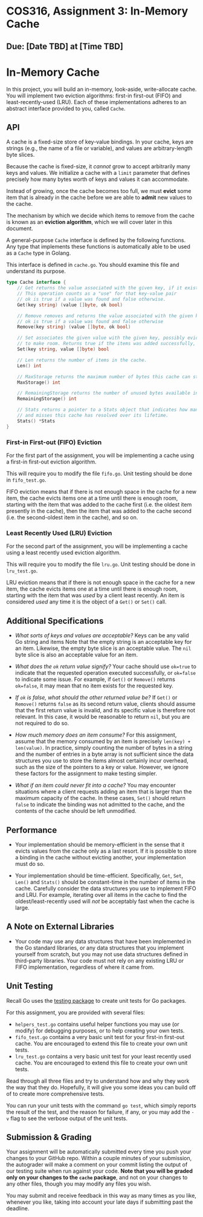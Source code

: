 # COS316, Assignment 3: In-Memory Cache

## Due: [Date TBD] at [Time TBD]

# In-Memory Cache

In this project, you will build an in-memory, look-aside, write-allocate cache.
You will implement two eviction algorithms: first-in first-out (FIFO) and
least-recently-used (LRU). Each of these implementations adheres to an abstract
interface provided to you, called `Cache`.

## API

A cache is a fixed-size store of key-value bindings. In your cache, keys are
strings (e.g., the name of a file or variable), and values are arbitrary-length
byte slices.

Because the cache is fixed-size, it *cannot* grow to accept arbitrarily many
keys and values. We initialize a cache with a `limit` parameter that defines
precisely how many bytes worth of keys and values it can accommodate.

Instead of growing, once the cache becomes too full, we must **evict**
some item that is already in the cache before we are able to **admit** new
values to the cache.

The mechanism by which we decide which items to remove from the cache is
known as an **eviction algorithm**, which we will cover later in this document.

A general-purpose `Cache` interface is defined by the following functions.
Any type that implements these functions is automatically able to be used as
a `Cache` type in Golang.

This interface is defined in `cache.go`. You should examine this file and
understand its purpose.

```go
type Cache interface {
	// Get returns the value associated with the given key, if it exists.
	// This operation counts as a "use" for that key-value pair
	// ok is true if a value was found and false otherwise.
	Get(key string) (value []byte, ok bool)

	// Remove removes and returns the value associated with the given key, if it exists.
	// ok is true if a value was found and false otherwise
	Remove(key string) (value []byte, ok bool)

	// Set associates the given value with the given key, possibly evicting values
	// to make room. Returns true if the items was added successfully, else false.
	Set(key string, value []byte) bool

	// Len returns the number of items in the cache.
	Len() int

	// MaxStorage returns the maximum number of bytes this cache can store
	MaxStorage() int

	// RemainingStorage returns the number of unused bytes available in this cache
	RemainingStorage() int

	// Stats returns a pointer to a Stats object that indicates how many hits
	// and misses this cache has resolved over its lifetime.
	Stats() *Stats
}
```

### First-in First-out (FIFO) Eviction

For the first part of the assignment, you will be implementing a cache using a
first-in first-out eviction algorithm.

This will require you to modify the file `fifo.go`. 
Unit testing should be done in `fifo_test.go`.

FIFO eviction means that if there is not enough space in the cache for a new
item, the cache evicts items one at a time until there is enough
room, starting with the item that was added to the cache first (i.e. the
oldest item presently in the cache), then the item that was added to the cache 
second (i.e. the second-oldest item in the cache), and so on.

### Least Recently Used (LRU) Eviction

For the second part of the assignment, you will be implementing a cache using a
least recently used eviction algorithm.

This will require you to modify the file `lru.go`.
Unit testing should be done in `lru_test.go`.

LRU eviction means that if there is not enough space in the cache for a new
item, the cache evicts items one at a time until there is enough room,
starting with the item that was *used* by a client least recently. An item
is considered *used* any time it is the object of a `Get()` or `Set()` call.

## Additional Specifications

* *What sorts of keys and values are acceptable?*
  Keys can be any valid Go string and items
  Note that the empty string is an acceptable key for an item. Likewise,
  the empty byte slice is an acceptable value. The `nil` byte slice is also an
  acceptable value for an item.

* *What does the `ok` return value signify?*
  Your cache should use `ok=true` to indicate that the requested operation
  executed successfully, or `ok=false` to indicate some issue.
  For example, if `Get()` or `Remove()` returns `ok=false`, it may mean that
  no item exists for the requested key.

* *If `ok` is false, what should the other returned value be?*
  If `Get()` or `Remove()` returns `false` as its second return value, clients
  should assume that the first return value is invalid, and its specific value
  is therefore not relevant. In this case, it would be reasonable to return `nil`,
  but you are not required to do so.

* *How much memory does an item consume?*
  For this assignment, assume that the memory consumed by an item is precisely
  `len(key) + len(value)`. In practice, simply counting the number of bytes in a
  string and the number of entries in a byte array is not sufficient since the
  data structures you use to store the items almost certainly incur overhead,
  such as the size of the pointers to a key or value. However, we ignore these
  factors for the assignment to make testing simpler.

* *What if an item could never fit into a cache?* You may encounter situations
  where a client requests adding an item that is larger than the maximum
  capacity of the cache. In these cases, `Set()` should return `false` to
  indicate the binding was not admitted to the cache, and the contents of the
  cache should be left unmodified.

## Performance

* Your implementation should be memory-efficient in the sense that it evicts
  values from the cache only as a last resort. If it is possible to store a
  binding in the cache without evicting another, your implementation must do so.

* Your implementation should be time-efficient. Specifically, `Get`, `Set`,
  `Len()` and `Stats()` should be constant-time in the number of items in the
  cache. Carefully consider the data structures you use to implement FIFO and
  LRU.  For example, iterating over all items in the cache to find the
  oldest/least-recently used will *not* be acceptably fast when the cache is
  large.

## A Note on External Libraries

* Your code may use any data structures that have been implemented in the Go
  standard libraries, or any data structures that you implement yourself from
  scratch, but you may not use data structures defined in third-party
  libraries. Your code must not rely on any existing LRU or FIFO implementation,
  regardless of where it came from.

## Unit Testing

Recall Go uses the [testing package](https://golang.org/pkg/testing/) to create
unit tests for Go packages.

For this assignment, you are provided with several files:
* `helpers_test.go` contains useful helper functions you may use (or modify)
  for debugging purposes, or to help creating your own tests.
* `fifo_test.go` contains a very basic unit test for your first-in first-out
  cache. You are encouraged to extend this file to create your own unit tests.
* `lru_test.go` contains a very basic unit test for your least recently used
  cache. You are encouraged to extend this file to create your own unit tests.

Read through all three files and try to understand how and why they work the
way that they do.  Hopefully, it will give you some ideas you can build off of
to create more comprehensive tests.

You can run your unit tests with the command `go test`, which simply reports the
result of the test, and the reason for failure, if any, or you may add the `-v`
flag to see the verbose output of the unit tests.

## Submission & Grading

Your assignment will be automatically submitted every time you push your changes
to your GitHub repo. Within a couple minutes of your submission, the
autograder will make a comment on your commit listing the output of our testing
suite when run against your code. **Note that you will be graded only on your
changes to the `cache` package**, and not on your changes to any other files,
though you may modify any files you wish.

You may submit and receive feedback in this way as many times as you like,
whenever you like, taking into account your late days if submitting past the 
deadline. 

